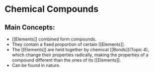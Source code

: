 # Chemical Compounds
## Main Concepts:
- [[Elements]] combined form compounds.
- They contain a fixed proportion of certain [[Elements]].
- The [[Elements]] are held together by chemical [[Bonds]](Topic 4), which change their properties radically, making the properties of a compound different than the ones of its [[Elements]].
- Can be found in nature.